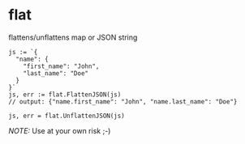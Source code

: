 # flat
flattens/unflattens map or JSON string

```
js := `{
  "name": {
    "first_name": "John",
    "last_name": "Doe"
  }
}`
js, err := flat.FlattenJSON(js)
// output: {"name.first_name": "John", "name.last_name": "Doe"}

js, err = flat.UnflattenJSON(js)
```

*NOTE:* Use at your own risk ;-)

